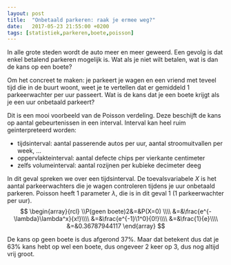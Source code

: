 ```yaml
---
layout: post
title:  "Onbetaald parkeren: raak je ermee weg?"
date:   2017-05-23 21:55:00 +0200
tags: [statistiek,parkeren,boete,poisson]
---
```

In alle grote steden wordt de auto meer en meer geweerd. Een gevolg is dat enkel betalend parkeren mogelijk is. Wat als je niet wilt betalen,
 wat is dan de kans op een boete?
 
Om het concreet te maken: je parkeert je wagen en een vriend met teveel tijd die in de buurt woont, weet je te vertellen dat er gemiddeld 1 
parkeerwachter per uur passeert. Wat is de kans dat je een boete krijgt als je een uur onbetaald parkeert?

Dit is een mooi voorbeeld van de Poisson verdeling. Deze beschijft de kans op aantal gebeurtenissen in een interval. Interval kan heel ruim
geinterpreteerd worden: 

* tijdsinterval: aantal passerende autos per uur, aantal stroomuitvallen per week, ... 
* oppervlakteinterval: aantal defecte chips per vierkante centimeter
* zelfs volumeinterval: aantal rozijnen per kubieke decimeter deeg

In dit geval spreken we over een tijdsinterval. De toevalsvariabele $X$ is het aantal parkeerwachters die je wagen controleren tijdens je uur onbetaald parkeren.
Poisson heeft 1 parameter $\lambda$, die is in dit geval 1 (1 parkeerwachter per uur).
$$
\begin{array}{rcl}
\\P(geen boete)2&=&P(X=0) \\\\
&=&\frac{e^{-\lambda}\lambda^x}{x!}\\\\
&=&\frac{e^{-1}\1^0}{0!}\\\\
&=&\frac{1}{e}\\\\
&=&0.36787944117
\end{array}
$$

De kans op geen boete is dus afgerond 37%. Maar dat betekent dus dat je 63% kans hebt op wel een boete, dus ongeveer 2 keer op 3, dus nog altijd vrij groot.